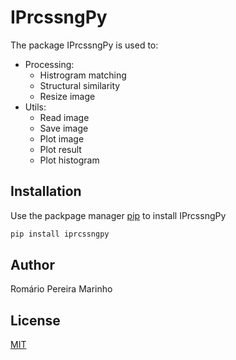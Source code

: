 # IPrcssngPy
The package IPrcssngPy is used to:
- Processing:
  -  Histrogram matching
  - Structural similarity
  - Resize image
- Utils:
  - Read image
  - Save image
  - Plot image
  - Plot result
  - Plot histogram
## Installation
Use the packpage manager [pip](https://pip.pypa.io/en/stable/) to install IPrcssngPy
```bash
pip install iprcssngpy
```
## Author
Romário Pereira Marinho
## License
[MIT](https://choosealicense.com/licenses/mit/)